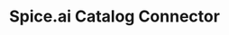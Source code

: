 ---
title: 'Spice.ai Catalog Connector'
sidebar_label: 'Spice.ai'
description: 'Connect to the Spice.ai built-in catalog.'
sidebar_position: 3
pagination_prev: null
pagination_next: null
---